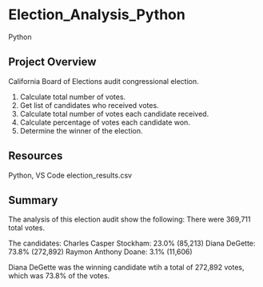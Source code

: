 # Election_Analysis_Python
Python
## Project Overview 
California Board of Elections audit congressional election. 

1. Calculate total number of votes. 
2. Get list of candidates who received votes. 
3. Calculate total number of votes each candidate received. 
4. Calculate percentage of votes each candidate won. 
5. Determine the winner of the election. 

## Resources
Python, VS Code
election_results.csv

## Summary 
The analysis of this election audit show the following: 
There were 369,711 total votes. 

The candidates:
Charles Casper Stockham: 23.0% (85,213)
Diana DeGette: 73.8% (272,892)
Raymon Anthony Doane: 3.1% (11,606)

Diana DeGette was the winning candidate wtih a total of 272,892 votes, which was 73.8% of the votes. 

